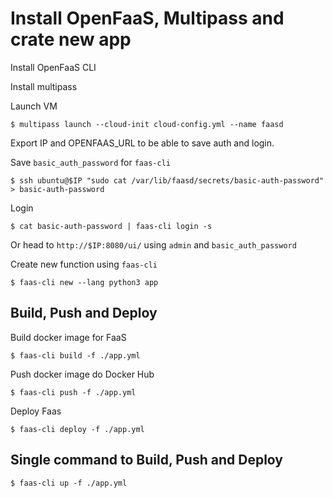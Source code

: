 # Install OpenFaaS, Multipass and crate new app

Install OpenFaaS CLI

Install multipass

Launch VM
```shell
$ multipass launch --cloud-init cloud-config.yml --name faasd
```

Export IP and OPENFAAS_URL to be able to save auth and login.

Save `basic_auth_password` for `faas-cli`
```shell
$ ssh ubuntu@$IP "sudo cat /var/lib/faasd/secrets/basic-auth-password" > basic-auth-password
```

Login
```shell
$ cat basic-auth-password | faas-cli login -s
```
Or head to `http://$IP:8080/ui/` using `admin` and `basic_auth_password`

Create new function using `faas-cli`

```shell
$ faas-cli new --lang python3 app
```

## Build, Push and Deploy

Build docker image for FaaS
```shell
$ faas-cli build -f ./app.yml
```

Push docker image do Docker Hub
```shell
$ faas-cli push -f ./app.yml
```

Deploy Faas
```shell
$ faas-cli deploy -f ./app.yml
```

## Single command to Build, Push and Deploy
```shell
$ faas-cli up -f ./app.yml
```
